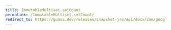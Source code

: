 ```yaml
---
title: ImmutableMultiset.setCount
permalink: /ImmutableMultiset.setCount/
redirect_to: https://guava.dev/releases/snapshot-jre/api/docs/com/google/common/collect/ImmutableMultiset.html#setCount-E-int-
---
```

